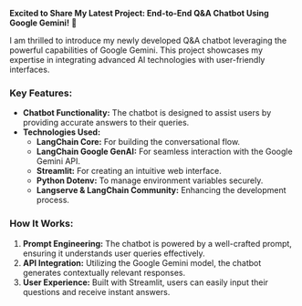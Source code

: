  **Excited to Share My Latest Project: End-to-End Q&A Chatbot Using Google Gemini!** 🤖

I am thrilled to introduce my newly developed Q&A chatbot leveraging the powerful capabilities of Google Gemini. This project showcases my expertise in integrating advanced AI technologies with user-friendly interfaces. 

### Key Features:
- **Chatbot Functionality:** The chatbot is designed to assist users by providing accurate answers to their queries.
- **Technologies Used:**
  - **LangChain Core:** For building the conversational flow.
  - **LangChain Google GenAI:** For seamless interaction with the Google Gemini API.
  - **Streamlit:** For creating an intuitive web interface.
  - **Python Dotenv:** To manage environment variables securely.
  - **Langserve & LangChain Community:** Enhancing the development process.

### How It Works:
1. **Prompt Engineering:** The chatbot is powered by a well-crafted prompt, ensuring it understands user queries effectively.
2. **API Integration:** Utilizing the Google Gemini model, the chatbot generates contextually relevant responses.
3. **User Experience:** Built with Streamlit, users can easily input their questions and receive instant answers.


